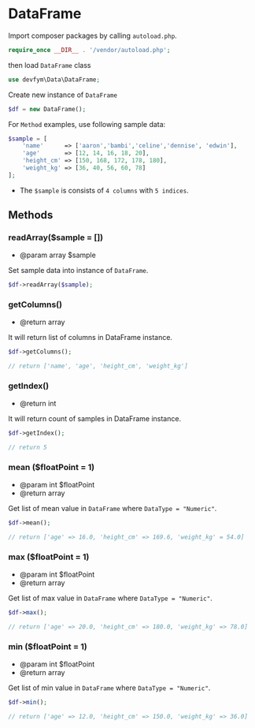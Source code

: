 # DataFrame

Import composer packages by calling `autoload.php`.

```php
require_once __DIR__ . '/vendor/autoload.php';
```
then load `DataFrame` class 

```php
use devfym\Data\DataFrame;
```

Create new instance of `DataFrame`

```php
$df = new DataFrame();
```

For `Method` examples, use following sample data:

```php
$sample = [
    'name'      => ['aaron','bambi','celine','dennise', 'edwin'],
    'age'       => [12, 14, 16, 18, 20],
    'height_cm' => [150, 168, 172, 178, 180],
    'weight_kg' => [36, 40, 56, 60, 78]
];
```

* The `$sample` is consists of `4 columns` with `5 indices`.

## Methods

### readArray($sample = [])

- @param array $sample

Set sample data into instance of `DataFrame`.

```php
$df->readArray($sample);
```

### getColumns()

- @return array

It will return list of columns in DataFrame instance.

```php
$df->getColumns();

// return ['name', 'age', 'height_cm', 'weight_kg']
```

### getIndex()

- @return int

It will return count of samples in DataFrame instance.

```php
$df->getIndex();

// return 5
```

### mean ($floatPoint = 1)

- @param int $floatPoint
- @return array

Get list of mean value in `DataFrame` where `DataType = "Numeric"`.

```php
$df->mean();

// return ['age' => 16.0, 'height_cm' => 169.6, 'weight_kg' = 54.0]
```

### max ($floatPoint = 1)

- @param int $floatPoint
- @return array

Get list of max value in `DataFrame` where `DataType = "Numeric"`.

```php
$df->max();

// return ['age' => 20.0, 'height_cm' => 180.0, 'weight_kg' => 78.0]
```

### min ($floatPoint = 1)

- @param int $floatPoint
- @return array

Get list of min value in `DataFrame` where `DataType = "Numeric"`.

```php
$df->min();

// return ['age' => 12.0, 'height_cm' => 150.0, 'weight_kg' => 36.0]
```